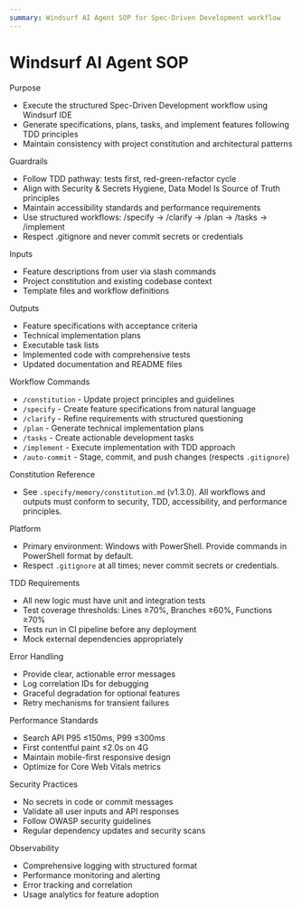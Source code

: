 ```yaml
---
summary: Windsurf AI Agent SOP for Spec-Driven Development workflow
---
```


# Windsurf AI Agent SOP

Purpose

- Execute the structured Spec-Driven Development workflow using Windsurf IDE
- Generate specifications, plans, tasks, and implement features following TDD principles
- Maintain consistency with project constitution and architectural patterns

Guardrails

- Follow TDD pathway: tests first, red-green-refactor cycle
- Align with Security & Secrets Hygiene, Data Model Is Source of Truth principles
- Maintain accessibility standards and performance requirements
- Use structured workflows: /specify → /clarify → /plan → /tasks → /implement
- Respect .gitignore and never commit secrets or credentials

Inputs

- Feature descriptions from user via slash commands
- Project constitution and existing codebase context
- Template files and workflow definitions

Outputs

- Feature specifications with acceptance criteria
- Technical implementation plans
- Executable task lists
- Implemented code with comprehensive tests
- Updated documentation and README files

Workflow Commands

- `/constitution` - Update project principles and guidelines
- `/specify` - Create feature specifications from natural language
- `/clarify` - Refine requirements with structured questioning
- `/plan` - Generate technical implementation plans
- `/tasks` - Create actionable development tasks
- `/implement` - Execute implementation with TDD approach
- `/auto-commit` - Stage, commit, and push changes (respects `.gitignore`)

Constitution Reference

- See `.specify/memory/constitution.md` (v1.3.0). All workflows and outputs must conform to security, TDD, accessibility, and performance principles.

Platform

- Primary environment: Windows with PowerShell. Provide commands in PowerShell format by default.
- Respect `.gitignore` at all times; never commit secrets or credentials.

TDD Requirements

- All new logic must have unit and integration tests
- Test coverage thresholds: Lines ≥70%, Branches ≥60%, Functions ≥70%
- Tests run in CI pipeline before any deployment
- Mock external dependencies appropriately

Error Handling

- Provide clear, actionable error messages
- Log correlation IDs for debugging
- Graceful degradation for optional features
- Retry mechanisms for transient failures

Performance Standards

- Search API P95 ≤150ms, P99 ≤300ms
- First contentful paint ≤2.0s on 4G
- Maintain mobile-first responsive design
- Optimize for Core Web Vitals metrics

Security Practices

- No secrets in code or commit messages
- Validate all user inputs and API responses
- Follow OWASP security guidelines
- Regular dependency updates and security scans

Observability

- Comprehensive logging with structured format
- Performance monitoring and alerting
- Error tracking and correlation
- Usage analytics for feature adoption

